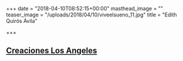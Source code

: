 +++
date = "2018-04-10T08:52:15+00:00"
masthead_image = ""
teaser_image = "/uploads/2018/04/10/viveelsueno_11.jpg"
title = "Edith Quirós Ávila"

+++
## [Creaciones Los Angeles](https://www.facebook.com/creacioneslosangelesnosara/)